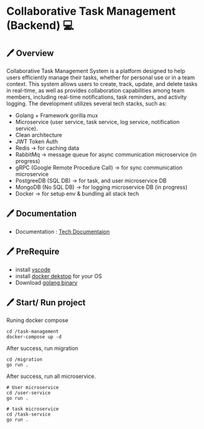 # Collaborative Task Management (Backend) 💻

## 🖊 Overview

Collaborative Task Management System is a platform designed to help users efficiently manage their tasks, whether for personal use or in a team context. This system allows users to create, track, update, and delete tasks in real-time, as well as provides collaboration capabilities among team members, including real-time notifications, task reminders, and activity logging.
The development utilizes several tech stacks, such as:

- Golang + Framework gorilla mux
- Microservice (user service, task service, log service, notification service).
- Clean architecture
- JWT Token Auth
- Redis -> for caching data
- RabbitMq -> message queue for async communication microservice (in progress)
- gRPC (Google Remote Procedure Call) -> for sync communication microservice
- PostgreeDB (SQL DB) -> for task, and user microservice DB
- MongoDB (No SQL DB) -> for logging microservice DB (in progress)
- Docker -> for setup env & bundling all stack tech

## 🖊 Documentation

- Documentation : [Tech Documentaion](https://maroon-crabapple-bb5.notion.site/Collaborative-Task-Management-Backend-1107b515908e80a997c3ee75907ffb2b?pvs=4)

## 🖊 PreRequire

- install [vscode](https://code.visualstudio.com/download)
- install [docker dekstop](https://www.docker.com/products/docker-desktop/) for your OS
- Download [golang binary](https://go.dev/doc/install)

## 🖊 Start/ Run project

Runing docker compose

```
cd /task-management
docker-compose up -d
```

After success, run migration

```
cd /migration
go run .
```

After success, run all microservice.

```
# User microservice
cd /user-service
go run .

# task microservice
cd /task-service
go run .

```
